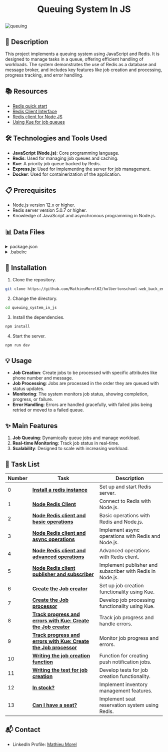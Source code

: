 # <p align="center">Queuing System In JS</p>

![queuing](https://github.com/MathieuMorel62/holbertonschool-web_back_end/assets/113856302/34a3e45a-9dae-4134-b36a-fc2009216cc8)

## 📝 Description
This project implements a queuing system using JavaScript and Redis. It is designed to manage tasks in a queue, offering efficient handling of workloads. The system demonstrates the use of Redis as a database and message broker, and includes key features like job creation and processing, progress tracking, and error handling.

## 📚 Resources
- [Redis quick start](https://redis.io/topics/quickstart)
- [Redis Client Interface](https://redis.io/docs/connect/cli/)
- [Redis client for Node JS](https://github.com/redis/node-redis)
- [Using Kue for job queues](https://github.com/Automattic/kue)

## 🛠️ Technologies and Tools Used
- **JavaScript (Node.js)**: Core programming language.
- **Redis**: Used for managing job queues and caching.
- **Kue**: A priority job queue backed by Redis.
- **Express.js**: Used for implementing the server for job management.
- **Docker**: Used for containerization of the application.

## 📋 Prerequisites
- Node.js version 12.x or higher.
- Redis server version 5.0.7 or higher.
- Knowledge of JavaScript and asynchronous programming in Node.js.

## 📊 Data Files

<details>
<summary>package.json</summary>
<br>

```json
{
    "name": "queuing_system_in_js",
    "version": "1.0.0",
    "description": "",
    "main": "index.js",
    "scripts": {
      "lint": "./node_modules/.bin/eslint",
      "check-lint": "lint [0-9]*.js",
      "test": "./node_modules/.bin/mocha --require @babel/register --exit",
      "dev": "nodemon --exec babel-node --presets @babel/preset-env"
    },
    "author": "",
    "license": "ISC",
    "dependencies": {
      "chai-http": "^4.3.0",
      "express": "^4.17.1",
      "kue": "^0.11.6",
      "redis": "^2.8.0"
    },
    "devDependencies": {
      "@babel/cli": "^7.8.0",
      "@babel/core": "^7.8.0",
      "@babel/node": "^7.8.0",
      "@babel/preset-env": "^7.8.2",
      "@babel/register": "^7.8.0",
      "eslint": "^6.4.0",
      "eslint-config-airbnb-base": "^14.0.0",
      "eslint-plugin-import": "^2.18.2",
      "eslint-plugin-jest": "^22.17.0",
      "nodemon": "^2.0.2",
      "chai": "^4.2.0",
      "mocha": "^6.2.2",
      "request": "^2.88.0",
      "sinon": "^7.5.0"
    }
  }
```

</details>
<details>
<summary>.babelrc</summary>
<br>

```json
{
  "presets": [
    "@babel/preset-env"
  ]
}
```

</details>

## 🚀 Installation

1. Clone the repository.

```bash
git clone https://github.com/MathieuMorel62/holbertonschool-web_back_end/
```

2. Change the directory.

```bash
cd queuing_system_in_js
```

3. Install the dependencies.

```bash
npm install
```

4. Start the server.

```bash
npm run dev 
```

## 💡 Usage
- **Job Creation**: Create jobs to be processed with specific attributes like phone number and message.
- **Job Processing**: Jobs are processed in the order they are queued with status updates.
- **Monitoring**: The system monitors job status, showing completion, progress, or failure.
- **Error Handling**: Errors are handled gracefully, with failed jobs being retried or moved to a failed queue.

## ✨ Main Features
1. **Job Queuing**: Dynamically queue jobs and manage workload.
2. **Real-time Monitoring**: Track job status in real-time.
3. **Scalability**: Designed to scale with increasing workload.

## 📝 Task List

| Number | Task                                  | Description                                                    |
| ------ | ------------------------------------- | -------------------------------------------------------------- |
| 0      | [**Install a redis instance**](https://github.com/MathieuMorel62/holbertonschool-web_back_end/blob/main/queuing_system_in_js/0-redis_client.js) | Set up and start Redis server.                                  |
| 1      | [**Node Redis Client**](https://github.com/MathieuMorel62/holbertonschool-web_back_end/blob/main/queuing_system_in_js/1-redis_op.js) | Connect to Redis with Node.js.                                  |
| 2      | [**Node Redis client and basic operations**](https://github.com/MathieuMorel62/holbertonschool-web_back_end/blob/main/queuing_system_in_js/1-redis_op.js) | Basic operations with Redis and Node.js.                        |
| 3      | [**Node Redis client and async operations**](https://github.com/MathieuMorel62/holbertonschool-web_back_end/blob/main/queuing_system_in_js/2-redis_op_async.js) | Implement async operations with Redis and Node.js.              |
| 4      | [**Node Redis client and advanced operations**](https://github.com/MathieuMorel62/holbertonschool-web_back_end/blob/main/queuing_system_in_js/4-redis_advanced_op.js) | Advanced operations with Redis client.                          |
| 5      | [**Node Redis client publisher and subscriber**](https://github.com/MathieuMorel62/holbertonschool-web_back_end/blob/main/queuing_system_in_js/5-subscriber.js) | Implement publisher and subscriber with Redis in Node.js.       |
| 6      | [**Create the Job creator**](https://github.com/MathieuMorel62/holbertonschool-web_back_end/blob/main/queuing_system_in_js/6-job_creator.js) | Set up job creation functionality using Kue.                    |
| 7      | [**Create the Job processor**](https://github.com/MathieuMorel62/holbertonschool-web_back_end/blob/main/queuing_system_in_js/6-job_processor.js) | Develop job processing functionality using Kue.                |
| 8      | [**Track progress and errors with Kue: Create the Job creator**](https://github.com/MathieuMorel62/holbertonschool-web_back_end/blob/main/queuing_system_in_js/7-job_creator.js) | Track job progress and handle errors.                           |
| 9      | [**Track progress and errors with Kue: Create the Job processor**](https://github.com/MathieuMorel62/holbertonschool-web_back_end/blob/main/queuing_system_in_js/7-job_processor.js) | Monitor job progress and errors.                                |
| 10     | [**Writing the job creation function**](https://github.com/MathieuMorel62/holbertonschool-web_back_end/blob/main/queuing_system_in_js/8-job.js) | Function for creating push notification jobs.                   |
| 11     | [**Writing the test for job creation**](https://github.com/MathieuMorel62/holbertonschool-web_back_end/blob/main/queuing_system_in_js/8-job.test.js) | Develop tests for job creation functionality.                   |
| 12     | [**In stock?**](https://github.com/MathieuMorel62/holbertonschool-web_back_end/blob/main/queuing_system_in_js/9-stock.js) | Implement inventory management features.                        |
| 13     | [**Can I have a seat?**](https://github.com/MathieuMorel62/holbertonschool-web_back_end/blob/main/queuing_system_in_js/100-seat.js) | Implement seat reservation system using Redis.                  |

## 📬 Contact
- LinkedIn Profile: [Mathieu Morel](https://www.linkedin.com/in/mathieu-morel62/)
